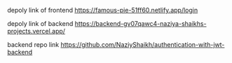 depoly link of frontend https://famous-pie-51ff60.netlify.app/login

depoly link of backend https://backend-gv07qawc4-naziya-shaikhs-projects.vercel.app/

backend repo link https://github.com/NaziyShaikh/authentication-with-jwt-backend
